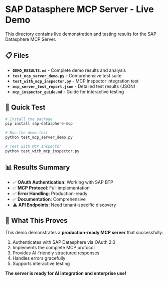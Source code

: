 # SAP Datasphere MCP Server - Live Demo

This directory contains live demonstration and testing results for the SAP Datasphere MCP Server.

## 📋 Files

- **`DEMO_RESULTS.md`** - Complete demo results and analysis
- **`test_mcp_server_demo.py`** - Comprehensive test suite
- **`test_with_mcp_inspector.py`** - MCP Inspector integration test
- **`mcp_server_test_report.json`** - Detailed test results (JSON)
- **`mcp_inspector_guide.md`** - Guide for interactive testing

## 🚀 Quick Test

```bash
# Install the package
pip install sap-datasphere-mcp

# Run the demo test
python test_mcp_server_demo.py

# Test with MCP Inspector
python test_with_mcp_inspector.py
```

## 📊 Results Summary

- ✅ **OAuth Authentication**: Working with SAP BTP
- ✅ **MCP Protocol**: Full implementation
- ✅ **Error Handling**: Production-ready
- ✅ **Documentation**: Comprehensive
- ⚠️ **API Endpoints**: Need tenant-specific discovery

## 🎯 What This Proves

This demo demonstrates a **production-ready MCP server** that successfully:
1. Authenticates with SAP Datasphere via OAuth 2.0
2. Implements the complete MCP protocol
3. Provides AI-friendly structured responses
4. Handles errors gracefully
5. Supports interactive testing

**The server is ready for AI integration and enterprise use!**

